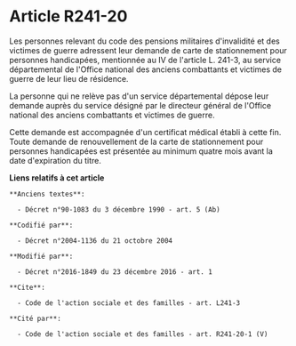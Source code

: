# Article R241-20

Les personnes relevant du code des pensions militaires d'invalidité et des victimes de guerre adressent leur demande de carte
de stationnement pour personnes handicapées, mentionnée au IV de l'article L. 241-3, au service départemental de l'Office
national des anciens combattants et victimes de guerre de leur lieu de résidence. 

La personne qui ne relève pas d'un service départemental dépose leur demande auprès du service désigné par le directeur
général de l'Office national des anciens combattants et victimes de guerre. 

Cette demande est accompagnée d'un certificat médical établi à cette fin. Toute demande de renouvellement de la carte de
stationnement pour personnes handicapées est présentée au minimum quatre mois avant la date d'expiration du titre.

**Liens relatifs à cet article**

	**Anciens textes**:

	  - Décret n°90-1083 du 3 décembre 1990 - art. 5 (Ab)

	**Codifié par**:

	  - Décret n°2004-1136 du 21 octobre 2004

	**Modifié par**:

	  - Décret n°2016-1849 du 23 décembre 2016 - art. 1

	**Cite**:

	  - Code de l'action sociale et des familles - art. L241-3

	**Cité par**:

	  - Code de l'action sociale et des familles - art. R241-20-1 (V)
